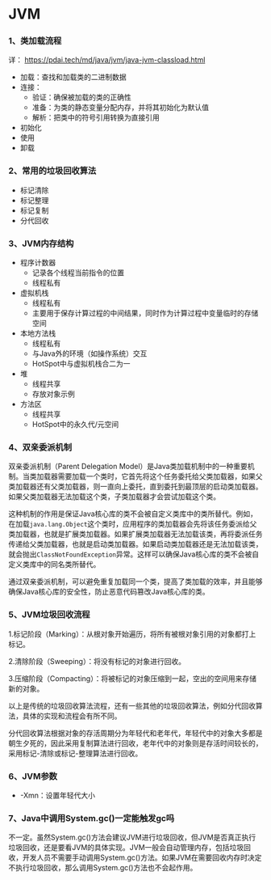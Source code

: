 # JVM

### 1、类加载流程

详： https://pdai.tech/md/java/jvm/java-jvm-classload.html

- 加载：查找和加载类的二进制数据
- 连接：
  - 验证：确保被加载的类的正确性
  - 准备：为类的静态变量分配内存，并将其初始化为默认值
  - 解析：把类中的符号引用转换为直接引用
- 初始化
- 使用
- 卸载

### 2、常用的垃圾回收算法

- 标记清除
- 标记整理
- 标记复制
- 分代回收

### 3、JVM内存结构

- 程序计数器
  - 记录各个线程当前指令的位置
  - 线程私有
- 虚拟机栈
  - 线程私有
  - 主要用于保存计算过程的中间结果，同时作为计算过程中变量临时的存储空间
- 本地方法栈
  - 线程私有
  - 与Java外的环境（如操作系统）交互
  - HotSpot中与虚拟机栈合二为一
- 堆
  - 线程共享
  - 存放对象示例
- 方法区
  - 线程共享
  - HotSpot中的永久代/元空间

### 4、双亲委派机制

双亲委派机制（Parent Delegation Model）是Java类加载机制中的一种重要机制。当类加载器需要加载一个类时，它首先将这个任务委托给父类加载器，如果父类加载器还有父类加载器，则一直向上委托，直到委托到最顶层的启动类加载器。如果父类加载器无法加载这个类，子类加载器才会尝试加载这个类。

这种机制的作用是保证Java核心库的类不会被自定义类库中的类所替代。例如，在加载`java.lang.Object`这个类时，应用程序的类加载器会先将该任务委派给父类加载器，也就是扩展类加载器。如果扩展类加载器无法加载该类，再将委派任务传递给父类加载器，也就是启动类加载器。如果启动类加载器还是无法加载该类，就会抛出`ClassNotFoundException`异常。这样可以确保Java核心库的类不会被自定义类库中的同名类所替代。

通过双亲委派机制，可以避免重复加载同一个类，提高了类加载的效率，并且能够确保Java核心库的安全性，防止恶意代码篡改Java核心库的类。

### 5、JVM垃圾回收流程

1.标记阶段（Marking）：从根对象开始遍历，将所有被根对象引用的对象都打上标记。

2.清除阶段（Sweeping）：将没有标记的对象进行回收。

3.压缩阶段（Compacting）：将被标记的对象压缩到一起，空出的空间用来存储新的对象。

以上是传统的垃圾回收算法流程，还有一些其他的垃圾回收算法，例如分代回收算法，具体的实现和流程会有所不同。

分代回收算法根据对象的存活周期分为年轻代和老年代，年轻代中的对象大多都是朝生夕死的，因此采用复制算法进行回收，老年代中的对象则是存活时间较长的，采用标记-清除或标记-整理算法进行回收。

### 6、JVM参数

- -Xmn：设置年轻代大小

### 7、Java中调用System.gc()一定能触发gc吗

不一定。虽然System.gc()方法会建议JVM进行垃圾回收，但JVM是否真正执行垃圾回收，还是要看JVM的具体实现。JVM一般会自动管理内存，包括垃圾回收，开发人员不需要手动调用System.gc()方法。如果JVM在需要回收内存时决定不执行垃圾回收，那么调用System.gc()方法也不会起作用。